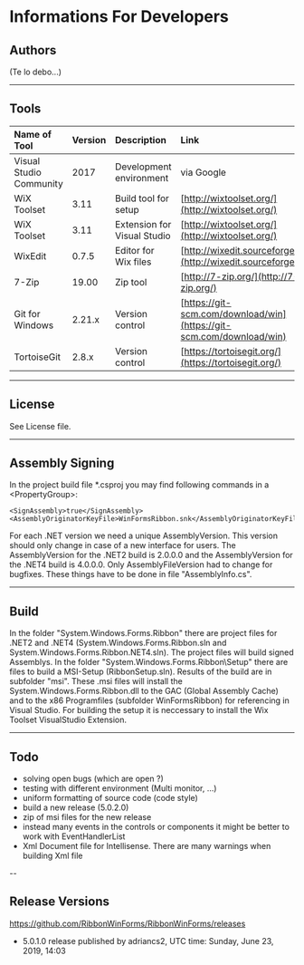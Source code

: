 # Informations For Developers

## Authors

(Te lo debo...)

---

## Tools

| Name of Tool | Version | Description | Link |
| :------ | :--- | :--- | :--- |
| Visual Studio Community | 2017 | Development environment | via Google |
| WiX Toolset | 3.11 | Build tool for setup | [http://wixtoolset.org/](http://wixtoolset.org/) |
| WiX Toolset | 3.11 | Extension for Visual Studio | [http://wixtoolset.org/](http://wixtoolset.org/) |
| WixEdit | 0.7.5 | Editor for Wix files | [http://wixedit.sourceforge.net/](http://wixedit.sourceforge.net/) |
| 7-Zip | 19.00 | Zip tool | [http://7-zip.org/](http://7-zip.org/) |
| Git for Windows | 2.21.x | Version control | [https://git-scm.com/download/win](https://git-scm.com/download/win) |
| TortoiseGit | 2.8.x | Version control | [https://tortoisegit.org/](https://tortoisegit.org/) |

---

## License

See License file.

---

## Assembly Signing

In the project build file *.csproj you may find following commands in a <PropertyGroup\>:

    <SignAssembly>true</SignAssembly>
    <AssemblyOriginatorKeyFile>WinFormsRibbon.snk</AssemblyOriginatorKeyFile>

For each .NET version we need a unique AssemblyVersion. This version should only change in case of a new interface for users. The AssemblyVersion for the .NET2 build is 2.0.0.0 and the AssemblyVersion for the .NET4 build is 4.0.0.0. Only AssemblyFileVersion had to change for bugfixes. These things have to be done in file "AssemblyInfo.cs".

---

## Build

In the folder "System.Windows.Forms.Ribbon" there are project files for .NET2 and .NET4 (System.Windows.Forms.Ribbon.sln and System.Windows.Forms.Ribbon.NET4.sln).
The project files will build signed Assemblys.
In the folder "System.Windows.Forms.Ribbon\Setup" there are files to build a MSI-Setup (RibbonSetup.sln). Results of the build are in subfolder "msi". These .msi files will install the System.Windows.Forms.Ribbon.dll to the GAC (Global Assembly Cache) and to the x86 Programfiles (subfolder WinFormsRibbon) for referencing in Visual Studio.
For building the setup it is neccessary to install the Wix Toolset VisualStudio Extension.

---

## Todo

- solving open bugs (which are open ?)
- testing with different environment (Multi monitor, ...)
- uniform formatting of source code (code style)
- build a new release (5.0.2.0)
- zip of msi files for the new release
- instead many events in the controls or components it might be better to work with EventHandlerList
- Xml Document file for Intellisense. There are many warnings when building Xml file

--

## Release Versions

<https://github.com/RibbonWinForms/RibbonWinForms/releases>

- 5.0.1.0 release published by adriancs2, UTC time: Sunday, June 23, 2019, 14:03
